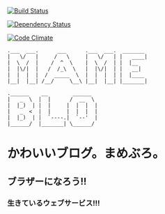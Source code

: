 [![Build Status](https://secure.travis-ci.org/kurotaky/mameblo.png)](http://travis-ci.org/kurotaky/mameblo)

[![Dependency Status](https://gemnasium.com/kurotaky/mameblo.png)](https://gemnasium.com/kurotaky/mameblo)

[![Code Climate](https://codeclimate.com/badge.png)](https://codeclimate.com/github/kurotaky/mameblo)


```
.___  ___.      ___      .___  ___.  _______ 
|   \/   |     /   \     |   \/   | |   ____|
|  \  /  |    /  ^  \    |  \  /  | |  |__   
|  |\/|  |   /  /_\  \   |  |\/|  | |   __|  
|  |  |  |  /  _____  \  |  |  |  | |  |____ 
|__|  |__| /__/     \__\ |__|  |__| |_______|
                                             
.______    __        ______ 
|   _  \  |  |      /  __  \ 
|  |_)  | |  |     |  |  |  |
|   _  <  |  |     |  |  |  |
|  |_)  | |  `----.|  `--'  | 
|______/  |_______| \______/ 
```

# かわいいブログ。まめぶろ。

## ブラザーになろう!!

### 生きているウェブサービス!!!
